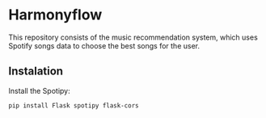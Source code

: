 # Harmonyflow

This repository consists of the music recommendation system, which uses Spotify songs data to choose the best songs for the user.

## Instalation

Install the Spotipy:

```bash
pip install Flask spotipy flask-cors
```
